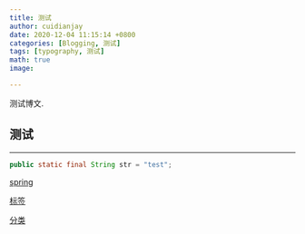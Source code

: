 ```yaml
---
title: 测试
author: cuidianjay
date: 2020-12-04 11:15:14 +0800
categories: [Blogging, 测试]
tags: [typography, 测试]
math: true
image: 

---
```


测试博文.

## 测试

------



~~~java
public static final String str = "test";
~~~

[spring](/posts/spring)

[标签](/tags/spring)

[分类](/categories/demo)

